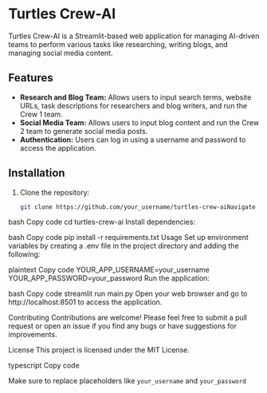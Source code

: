 # Turtles Crew-AI

Turtles Crew-AI is a Streamlit-based web application for managing AI-driven teams to perform various tasks like researching, writing blogs, and managing social media content.

## Features

- **Research and Blog Team:** Allows users to input search terms, website URLs, task descriptions for researchers and blog writers, and run the Crew 1 team.
- **Social Media Team:** Allows users to input blog content and run the Crew 2 team to generate social media posts.
- **Authentication:** Users can log in using a username and password to access the application.

## Installation

1. Clone the repository:

   ```bash
   git clone https://github.com/your_username/turtles-crew-aiNavigate to the project directory:

bash
Copy code
cd turtles-crew-ai
Install dependencies:

bash
Copy code
pip install -r requirements.txt
Usage
Set up environment variables by creating a .env file in the project directory and adding the following:

plaintext
Copy code
YOUR_APP_USERNAME=your_username
YOUR_APP_PASSWORD=your_password
Run the application:

bash
Copy code
streamlit run main.py
Open your web browser and go to http://localhost:8501 to access the application.

Contributing
Contributions are welcome! Please feel free to submit a pull request or open an issue if you find any bugs or have suggestions for improvements.

License
This project is licensed under the MIT License.

typescript
Copy code

Make sure to replace placeholders like `your_username` and `your_password`


